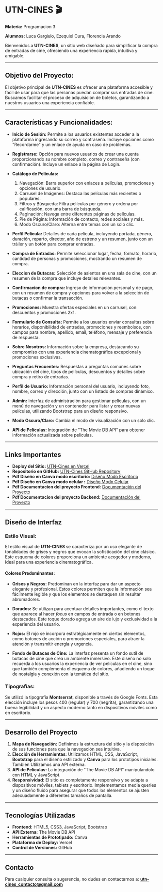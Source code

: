 # UTN-CINES 🎬

**Materia:** Programacion 3

**Alumnos:** Luca Gargiulo, Ezequiel Cura, Florencia Arando

Bienvenidos a **UTN-CINES**, un sitio web diseñado para simplificar la compra de entradas de cine, ofreciendo una experiencia rápida, intuitiva y amigable.

---

## Objetivo del Proyecto:
El objetivo principal de **UTN-CINES** es ofrecer una plataforma accesible y fácil de usar para que las personas puedan comprar sus entradas de cine. Buscamos facilitar el proceso de adquisición de boletos, garantizando a nuestros usuarios una experiencia confiable.

---

## Características y Funcionalidades:

- **Inicio de Sesión:** Permite a los usuarios existentes acceder a la plataforma ingresando su correo y contraseña. Incluye opciones como "Recordarme" y un enlace de ayuda en caso de problemas.

- **Registrarse:** Opción para nuevos usuarios de crear una cuenta proporcionando su nombre completo, correo y contraseña (con confirmación). Incluye un enlace a la página de Login.

- **Catálogo de Películas:** 
    1. Navegación: Barra superior con enlaces a películas, promociones y opciones de usuario.
    2. Carrusel de Imágenes: Destaca las películas más recientes o populares.
    3. Filtros y Búsqueda: Filtra películas por género y ordena por calificación, con una barra de búsqueda.
    4. Paginación: Navega entre diferentes páginas de películas.
    5. Pie de Página: Información de contacto, redes sociales y más.
    6. Modo Oscuro/Claro: Alterna entre temas con un solo clic.

- **Perfil Película:** Detalles de cada película, incluyendo portada, género, duración, reparto, director, año de estreno y un resumen, junto con un tráiler y un botón para comprar entradas.

- **Compra de Entradas:** Permite seleccionar lugar, fecha, formato, horario, cantidad de personas y promociones, mostrando un resumen de compra.

- **Eleccion de Butacas:** Selección de asientos en una sala de cine, con un resumen de la compra que incluye detalles relevantes.

 - **Confirmacion de compra:** Ingreso de información personal y de pago, con un resumen de compra y opciones para volver a la selección de butacas o confirmar la transacción.

- **Promociones:** Muestra ofertas especiales en un carrusel, con descuentos y promociones 2x1.

- **Formulario de Consulta:**  Permite a los usuarios enviar consultas sobre horarios, disponibilidad de entradas, promociones y reembolsos, con campos para nombre, apellido, email, teléfono, mensaje y preferencia de respuesta.

- **Sobre Nosotros:** Información sobre la empresa, destacando su compromiso con una experiencia cinematográfica excepcional y promociones exclusivas.

- **Preguntas Frecuentes:** Respuestas a preguntas comunes sobre ubicación del cine, tipos de películas, descuentos y detalles sobre compra y retiro de entradas.

- **Perfil de Usuario:** Información personal del usuario, incluyendo foto, nombre, correo y dirección, junto con un listado de compras dinámico.

- **Admin:** Interfaz de administración para gestionar películas, con un menú de navegación y un contenedor para listar y crear nuevas películas, utilizando Bootstrap para un diseño responsivo.

- **Modo Oscuro/Claro:** Cambia el modo de visualización con un solo clic.

- **API de Películas:** Integración de "The Movie DB API" para obtener información actualizada sobre películas.

---

## Links Importantes

- **Deploy del Sitio:** [UTN-Cines en Vercel](https://utn-cines.vercel.app/)
- **Repositorio en GitHub:** [UTN-Cines GitHub Repository](https://github.com/lucag316/UTN-Cines)
- **Pdf Diseño en Canva modo escritorio:** [Diseño Modo Escritorio](./Diseño-escritorio-cines.pdf)
- **Pdf Diseño en Canva modo celular :** [Diseño Modo Celular](./Diseño-mobile-cine.pdf)
- **Pdf Documentacion del proyecto Frontend:** [Documentación del Proyecto](./documentación-UTN-Cines.pdf)
- **Pdf Documentacion del proyecto Backend:** [Documentación del Proyecto](./Documentación-Backend-2da-parte.pdf)

---

## Diseño de Interfaz

### Estilo Visual:
El estilo visual de **UTN-CINES** se caracteriza por un uso elegante de tonalidades de grises y negros que evocan la sofisticación del cine clásico. Este esquema de colores proporciona un ambiente acogedor y moderno, ideal para una experiencia cinematográfica.

#### Colores Predominantes:

- **Grises y Negros:** Predominan en la interfaz para dar un aspecto elegante y profesional. Estos colores permiten que la información sea fácilmente legible y que los elementos se destaquen sin resultar abrumadores.

- **Dorados:** Se utilizan para acentuar detalles importantes, como el texto que aparece al hacer *focus* en campos de entrada o en botones destacados. Este toque dorado agrega un aire de lujo y exclusividad a la experiencia del usuario.

- **Rojos:** El rojo se incorpora estratégicamente en ciertos elementos, como botones de acción o promociones especiales, para atraer la atención y transmitir energía y urgencia.

- **Fondo de Butacas de Cine:** La interfaz presenta un fondo sutil de butacas de cine que crea un ambiente inmersivo. Este diseño no solo recuerda a los usuarios la experiencia de ver películas en el cine, sino que también complementa el esquema de colores, añadiendo un toque de nostalgia y conexión con la temática del sitio.

### Tipografías: 
Se utilizó la tipografía **Montserrat**, disponible a través de Google Fonts. Esta elección incluye los pesos 400 (regular) y 700 (negrita), garantizando una buena legibilidad y un aspecto moderno tanto en dispositivos móviles como en escritorio.

---


## Desarrollo del Proyecto

1. **Mapa de Navegación:** Definimos la estructura del sitio y la disposición de sus funciones para que la navegación sea intuitiva.
2. **Elección de Herramientas:** Utilizamos HTML, CSS, JavaScript, **Bootstrap** para el diseño estilizado y **Canva** para los prototipos iniciales. Tambien Utilizamos una API externa.
3. **API de Películas:** La integración de "The Movie DB API" manipulandolo con HTML y JavaScript.
4. **Responsividad:** El sitio es completamente responsivo y se adapta a dispositivos móviles, tablets y escritorio. Implementamos media queries y un diseño fluido para asegurar que todos los elementos se ajusten adecuadamente a diferentes tamaños de pantalla.

---

## Tecnologías Utilizadas

- **Frontend:** HTML5, CSS3, JavaScript, Bootstrap
- **API Externa:** The Movie DB API
- **Herramientas de Prototipado:** Canva
- **Plataforma de Deploy:** Vercel
- **Control de Versiones:** GitHub

---

## Contacto

Para cualquier consulta o sugerencia, no dudes en contactarnos a: **utn-cines_contacto@gmail.com**
